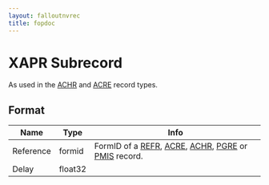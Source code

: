 ```yaml
---
layout: falloutnvrec
title: fopdoc
---
```

XAPR Subrecord
==========

As used in the [ACHR](../ACHR.html) and [ACRE](../ACRE.html) record types.

## Format

Name | Type | Info
-----|------|-----
Reference | formid | FormID of a [REFR](../REFR.html), [ACRE](../ACRE.html), [ACHR](../ACHR.html), [PGRE](../PGRE.html) or [PMIS](../PMIS.html) record.
Delay | float32 |

